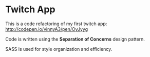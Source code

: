 Twitch App
======

This is a code refactoring of my first twitch app: http://codepen.io/vinnyA3/pen/OyJyyg

Code is written using the __Separation of Concerns__ design pattern.

SASS is used for style organization and efficiency.    

